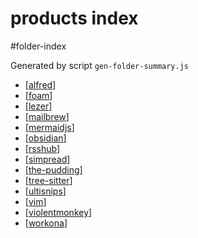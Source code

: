 products index
===
#folder-index

Generated by script `gen-folder-summary.js`

- [[alfred]]
- [[foam]]
- [[lezer]]
- [[mailbrew]]
- [[mermaidjs]]
- [[obsidian]]
- [[rsshub]]
- [[simpread]]
- [[the-pudding]]
- [[tree-sitter]]
- [[ultisnips]]
- [[vim]]
- [[violentmonkey]]
- [[workona]]
<!--end-generated-->

[//begin]: # "Autogenerated link references for markdown compatibility"
[simpread]: products/simpread.md "Simpread"
[alfred]: products/alfred.md "Alfred"
[lezer]: products/lezer.md "Lezer"
[mailbrew]: products/mailbrew.md "Mailbrew"
[mermaidjs]: products/mermaidjs.md "Mermaid.js"
[obsidian]: products/obsidian.md "Obsidian"
[rsshub]: products/rsshub.md "Rsshub"
[foam]: products/foam.md "Foam"
[the-pudding]: products/the-pudding.md "The Pudding"
[tree-sitter]: products/tree-sitter.md "tree-sitter"
[ultisnips]: products/ultisnips.md "UltiSnips"
[vim]: products/vim.md "Vim"
[violentmonkey]: products/violentmonkey.md "Violentmonkey"
[workona]: products/workona.md "Workona"
[//end]: # "Autogenerated link references"